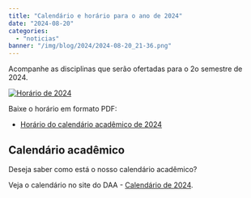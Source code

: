 ```yaml
---
title: "Calendário e horário para o ano de 2024"
date: "2024-08-20"
categories: 
  - "noticias"
banner: "/img/blog/2024/2024-08-20_21-36.png"
---
```


Acompanhe as disciplinas que serão ofertadas para o 2o semestre de 2024. 

[![Horário de 2024](/img/blog/2024/2024-08-20_21-36.png)](</alunos/2024/2024horario-v31.pdf>)

Baixe o horário em formato PDF:

- [Horário do calendário acadêmico de 2024](</alunos/2024/2024horario-v31.pdf>)

## Calendário acadêmico
Deseja saber como está o nosso calendário acadêmico?

Veja o calendário no site do DAA - [Calendário de 2024](http://www.scs.uem.br/2024/cep/001cep2024.htm).





